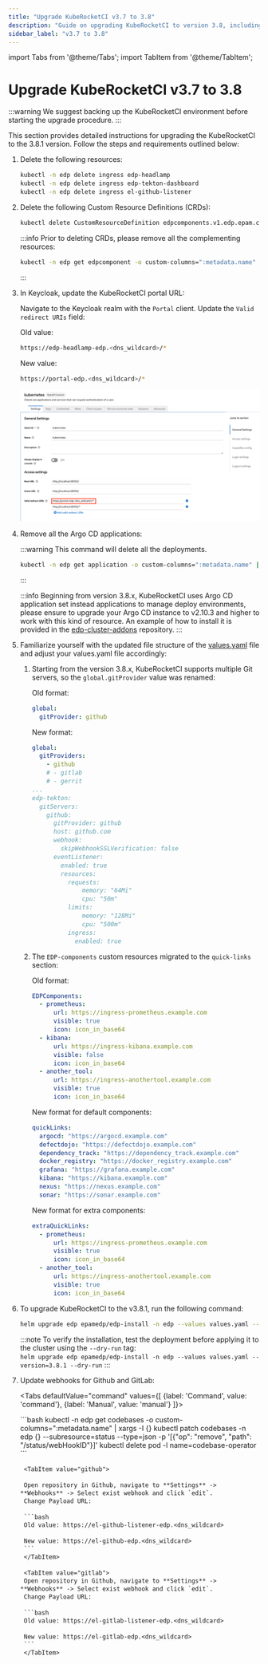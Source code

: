 ```yaml
---
title: "Upgrade KubeRocketCI v3.7 to 3.8"
description: "Guide on upgrading KubeRocketCI to version 3.8, including steps for updating Custom Resource Definitions and performing the upgrade procedure."
sidebar_label: "v3.7 to 3.8"
---
```

<!-- markdownlint-disable MD025 -->

import Tabs from '@theme/Tabs';
import TabItem from '@theme/TabItem';

# Upgrade KubeRocketCI v3.7 to 3.8

<head>
  <link rel="canonical" href="https://docs.kuberocketci.io/docs/operator-guide/upgrade/upgrade-edp-3.8" />
</head>

:::warning
  We suggest backing up the KubeRocketCI environment before starting the upgrade procedure.
:::

This section provides detailed instructions for upgrading the KubeRocketCI to the 3.8.1 version. Follow the steps and requirements outlined below:

1. Delete the following resources:

    ```bash
    kubectl -n edp delete ingress edp-headlamp
    kubectl -n edp delete ingress edp-tekton-dashboard
    kubectl -n edp delete ingress el-github-listener

    ```

2. Delete the following Custom Resource Definitions (CRDs):

    ```bash
    kubectl delete CustomResourceDefinition edpcomponents.v1.edp.epam.com
    ```

    :::info
      Prior to deleting CRDs, please remove all the complementing resources:

      ```bash
      kubectl -n edp get edpcomponent -o custom-columns=":metadata.name" | xargs -I {} kubectl -n edp delete edpcomponent {}
      ```

    :::

3. In Keycloak, update the KubeRocketCI portal URL:

    Navigate to the Keycloak realm with the `Portal` client. Update the `Valid redirect URIs` field:

    Old value:

    ```bash
    https://edp-headlamp-edp.<dns_wildcard>/*
    ```

    New value:

    ```bash
    https://portal-edp.<dns_wildcard>/*
    ```

    ![Keycloak client](../../assets/operator-guide/portal-keycloak.png "Keycloak client")

4. Remove all the Argo CD applications:

    :::warning
      This command will delete all the deployments.

      ```bash
      kubectl -n edp get application -o custom-columns=":metadata.name" | xargs -I {} kubectl -n edp get application {} -o json | jq 'del(.metadata.finalizers)' | kubectl replace -f -
      ```

    :::

    :::info
      Beginning from version 3.8.x, KubeRocketCI uses Argo CD application set instead applications to manage deploy environments, please ensure to upgrade your Argo CD instance to v2.10.3 and higher to work with this kind of resource. An example of how to install it is provided in the [edp-cluster-addons](https://github.com/epam/edp-cluster-add-ons/blob/main/clusters/core/addons/argo-cd/values.yaml#L30) repository.
    :::

5. Familiarize yourself with the updated file structure of the [values.yaml](https://raw.githubusercontent.com/epam/edp-install/v3.8.1/deploy-templates/values.yaml) file and adjust your values.yaml file accordingly:

    1. Starting from the version 3.8.x, KubeRocketCI supports multiple Git servers, so the `global.gitProvider` value was renamed:

        Old format:

        ```yaml
        global:
          gitProvider: github
        ```

        New format:

        ```yaml
        global:
          gitProviders:
            - github
            # - gitlab
            # - gerrit
        ...
        edp-tekton:
          gitServers:
            github:
              gitProvider: github
              host: github.com
              webhook:
                skipWebhookSSLVerification: false
              eventListener:
                enabled: true
                resources:
                  requests:
                      memory: "64Mi"
                      cpu: "50m"
                  limits:
                      memory: "128Mi"
                      cpu: "500m"
                  ingress:
                    enabled: true
        ```

    2. The `EDP-components` custom resources migrated to the `quick-links` section:

        Old format:

        ```yaml
        EDPComponents:
          - prometheus:
              url: https://ingress-prometheus.example.com
              visible: true
              icon: icon_in_base64
          - kibana:
              url: https://ingress-kibana.example.com
              visible: false
              icon: icon_in_base64
          - another_tool:
              url: https://ingress-anothertool.example.com
              visible: true
              icon: icon_in_base64
        ```

        New format for default components:

        ```yaml
        quickLinks:
          argocd: "https://argocd.example.com"
          defectdojo: "https://defectdojo.example.com"
          dependency_track: "https://dependency_track.example.com"
          docker_registry: "https://docker_registry.example.com"
          grafana: "https://grafana.example.com"
          kibana: "https://kibana.example.com"
          nexus: "https://nexus.example.com"
          sonar: "https://sonar.example.com"
        ```

        New format for extra components:

        ```yaml
        extraQuickLinks:
          - prometheus:
              url: https://ingress-prometheus.example.com
              visible: true
              icon: icon_in_base64
          - another_tool:
              url: https://ingress-anothertool.example.com
              visible: true
              icon: icon_in_base64
        ```

6. To upgrade KubeRocketCI to the v3.8.1, run the following command:

    ```bash
    helm upgrade edp epamedp/edp-install -n edp --values values.yaml --version=3.8.1
    ```

    :::note
      To verify the installation, test the deployment before applying it to the cluster using the `--dry-run` tag:<br />
      `helm upgrade edp epamedp/edp-install -n edp --values values.yaml --version=3.8.1 --dry-run`
    :::

7. Update webhooks for Github and GitLab:

    <Tabs
      defaultValue="command"
      values={[
        {label: 'Command', value: 'command'},
        {label: 'Manual', value: 'manual'}
      ]}>

      <TabItem value="command">
      ```bash
      kubectl -n edp get codebases -o custom-columns=":metadata.name" | xargs -I {} kubectl patch codebases -n edp {} --subresource=status --type=json -p '[{"op": "remove", "path": "/status/webHookID"}]'
      kubectl delete pod -l name=codebase-operator
      ```
      </TabItem>

      <TabItem value="manual">
      <Tabs
        defaultValue="github"
        values={[
          {label: 'GitHub', value: 'github'},
          {label: 'GitLab', value: 'gitlab'}
        ]}>

        <TabItem value="github">

        Open repository in Github, navigate to **Settings** -> **Webhooks** -> Select exist webhook and click `edit`.
        Change Payload URL:

        ```bash
        Old value: https://el-github-listener-edp.<dns_wildcard>

        New value: https://el-github-edp.<dns_wildcard>
        ```
        </TabItem>

        <TabItem value="gitlab">
        Open repository in Github, navigate to **Settings** -> **Webhooks** -> Select exist webhook and click `edit`.
        Change Payload URL:

        ```bash
        Old value: https://el-gitlab-listener-edp.<dns_wildcard>

        New value: https://el-gitlab-edp.<dns_wildcard>
        ```
        </TabItem>
      </Tabs>

      </TabItem>

    </Tabs>
